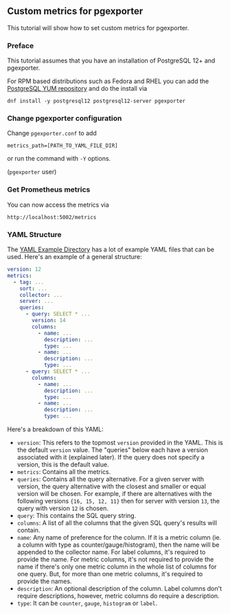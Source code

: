 ## Custom metrics for pgexporter

This tutorial will show how to set custom metrics for pgexporter.

### Preface

This tutorial assumes that you have an installation of PostgreSQL 12+ and pgexporter.

For RPM based distributions such as Fedora and RHEL you can add the
[PostgreSQL YUM repository](https://yum.postgresql.org/) and do the install via

```
dnf install -y postgresql12 postgresql12-server pgexporter
```

### Change pgexporter configuration

Change `pgexporter.conf` to add

```
metrics_path=[PATH_TO_YAML_FILE_DIR]
```

or run the command with `-Y` options.

(`pgexporter` user)


### Get Prometheus metrics

You can now access the metrics via

```
http://localhost:5002/metrics
```

### YAML Structure

The [YAML Example Directory](../../contrib/yaml) has a lot of example YAML files
that can be used. Here's an example of a general structure:

```yaml
version: 12
metrics:
  - tag: ...
    sort: ...
    collector: ...
    server: ...
    queries:
      - query: SELECT * ...
        version: 14
        columns:
          - name: ...
            description: ...
            type: ...
          - name: ...
            description: ...
            type: ...
      - query: SELECT * ...
        columns:
          - name: ...
            description: ...
            type: ...
          - name: ...
            description: ...
            type: ...
```

Here's a breakdown of this YAML:

- `version`: This refers to the topmost `version` provided in the YAML. This is the default `version` value. The "queries" below each have a version associated with it (explained later). If the query does not specify a version, this is the default value.
- `metrics`: Contains all the metrics.
- `queries`: Contains all the query alternative. For a given server with version, the query alternative with the closest and smaller or equal version will be chosen. For example, if there are alternatives with the following versions `{16, 15, 12, 11}` then for server with version `13`, the query with version `12` is chosen.
- `query`: This contains the SQL query string.
- `columns`: A list of all the columns that the given SQL query's results will contain.
- `name`: Any name of preference for the column. If it is a metric column (ie. a column with type as counter/gauge/histogram), then the name will be appended to the collector name. For label columns, it's required to provide the name. For metric columns, it's not required to provide the name if there's only one metric column in the whole list of columns for one query. But, for more than one metric columns, it's required to provide the names.
- `description`: An optional description of the column. Label columns don't require descriptions, however, metric columns do require a description.
- `type`: It can be `counter`, `gauge`, `histogram` or `label`.
